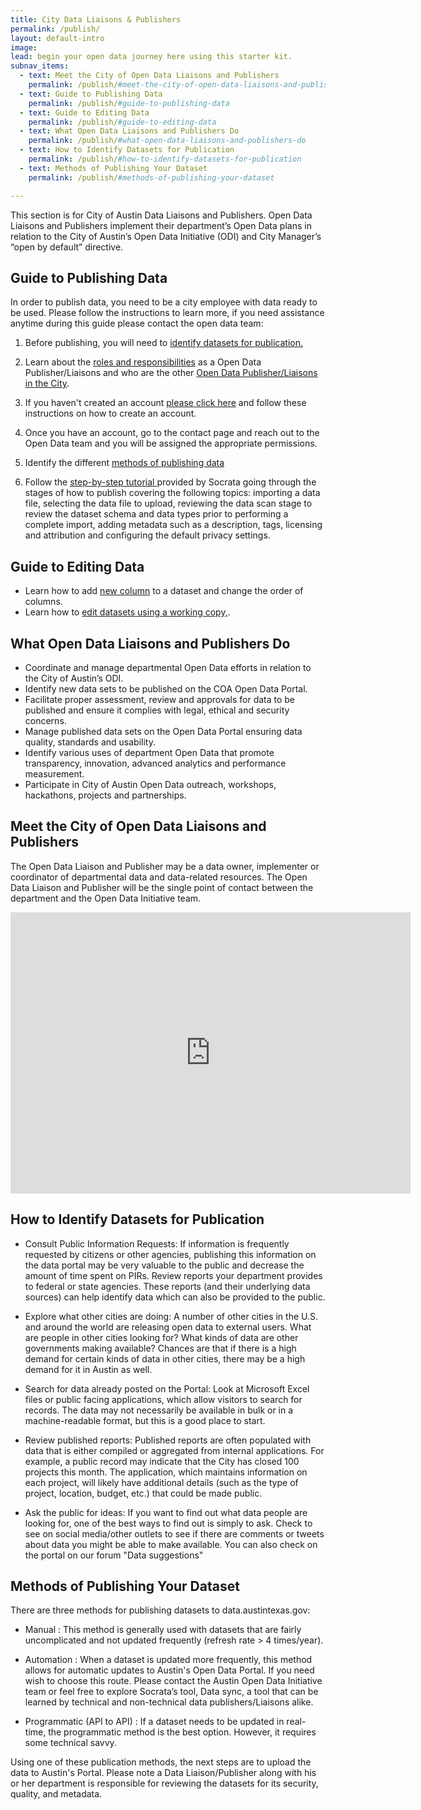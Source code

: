 ```yaml
---
title: City Data Liaisons & Publishers
permalink: /publish/
layout: default-intro
image:
lead: begin your open data journey here using this starter kit.
subnav_items:
  - text: Meet the City of Open Data Liaisons and Publishers
    permalink: /publish/#meet-the-city-of-open-data-liaisons-and-publishers
  - text: Guide to Publishing Data
    permalink: /publish/#guide-to-publishing-data
  - text: Guide to Editing Data
    permalink: /publish/#guide-to-editing-data
  - text: What Open Data Liaisons and Publishers Do
    permalink: /publish/#what-open-data-liaisons-and-publishers-do
  - text: How to Identify Datasets for Publication
    permalink: /publish/#how-to-identify-datasets-for-publication
  - text: Methods of Publishing Your Dataset
    permalink: /publish/#methods-of-publishing-your-dataset

---
```


This section is for City of Austin Data Liaisons and Publishers.
Open Data Liaisons and Publishers implement their department’s Open Data plans in relation to the City of Austin’s Open Data Initiative (ODI) and City Manager’s “open by default” directive.

## Guide to Publishing Data
In order to publish data, you need to be a city employee with data ready to be used. Please follow the instructions  to learn more, if you need assistance anytime during this guide please contact the open data team:
1. Before publishing, you will need to <a href="/publish/#how-to-identify-datasets-for-publication"> identify datasets for publication.</a>

2. Learn about the <a href="/publish/#meet-the-city-of-open-data-liaisons-and-publishers">roles and responsibilities</a> as a Open Data Publisher/Liaisons and who are the other <a href="//publish/#how-to-identify-datasets-for-publication">Open Data Publisher/Liaisons in the City</a>.

3. If you haven't created an account <a href="https://data.austintexas.gov/signup">please click here</a> and follow these instructions on how to create an account.

4. Once you have an account, go to the contact page and reach out to the Open Data team and you will be assigned the appropriate permissions.

5. Identify the different <a href="/publish/#methods-of-publishing-your-dataset">methods of publishing data</a>

6. Follow the <a href="https://support.socrata.com/hc/en-us/articles/115016067067-Using-the-New-Import-Experience"> step-by-step tutorial </a> provided by Socrata going through the stages of how to publish covering the following topics: importing a data file, selecting the data file to upload, reviewing the data scan stage to review the dataset schema and data types prior to performing a complete import, adding metadata such as a description, tags, licensing and attribution and configuring the default privacy settings.

## Guide to Editing Data
- Learn how to add [new column](https://support.socrata.com/hc/en-us/articles/202949878-Editing-Datasets-Adding-a-new-column) to a dataset and change the order of columns.
- Learn how to [edit datasets using a working copy,](https://support.socrata.com/hc/en-us/articles/202949878-Editing-Datasets-Adding-a-new-column).

## What Open Data Liaisons and Publishers Do
- Coordinate and manage departmental Open Data efforts in relation to the City of Austin’s ODI.
- Identify new data sets to be published on the COA Open Data Portal.
- Facilitate proper assessment, review and approvals for data to be published and ensure it complies with legal, ethical and security concerns.
- Manage published data sets on the Open Data Portal ensuring data quality, standards and usability.
- Identify various uses of department Open Data that promote transparency, innovation, advanced analytics and performance measurement.
- Participate in City of Austin Open Data outreach, workshops, hackathons, projects and partnerships.

## Meet the City of Open Data Liaisons and Publishers
The Open Data Liaison and Publisher may be a data owner, implementer or coordinator of departmental data and data-related resources. The Open Data Liaison and Publisher will be the single point of contact between the department and the Open Data Initiative team.
<iframe width="640" height="450" src="https://data.austintexas.gov/w/fzyu-wdij/7r79-5ncn?cur=waCKwQdy25s&from=root" frameborder="0" allowfullscreen></iframe>

## How to Identify Datasets for Publication
- Consult Public Information Requests: If information is frequently requested by citizens or other agencies, publishing this information on the data portal may be very valuable to the public and decrease the amount of time spent on PIRs. Review reports your department provides to federal or state agencies. These reports (and their underlying data sources) can help identify data which can also be provided to the public.

- Explore what other cities are doing: A number of other cities in the U.S. and around the world are releasing open data to external users. What are people in other cities looking for? What kinds of data are other governments making available? Chances are that if there is a high demand for certain kinds of data in other cities, there may be a high demand for it in Austin as well.

- Search for data already posted on the Portal: Look at Microsoft Excel files or public facing applications, which allow visitors to search for records. The data may not necessarily be available in bulk or in a machine-readable format, but this is a good place to start.

- Review published reports: Published reports are often populated with data that is either compiled or aggregated from internal applications. For example, a public record may indicate that the City has closed 100 projects this month. The application, which maintains information on each project, will likely have additional details (such as the type of project, location, budget, etc.) that could be made public.

- Ask the public for ideas: If you want to find out what data people are looking for, one of the best ways to find out is simply to ask. Check to see on social media/other outlets to see if there are comments or tweets about data you might be able to make available. You can also check on the portal on our forum "Data suggestions"

## Methods of Publishing Your Dataset
There are three methods for publishing datasets to data.austintexas.gov:

- Manual : This method is generally used with datasets that are fairly uncomplicated and not updated frequently (refresh rate > 4 times/year).

- Automation : When a dataset is updated more frequently, this method allows for automatic updates to Austin's Open Data Portal. If you need wish to choose this route. Please contact the Austin Open Data Initiative team or feel free to explore Socrata’s tool, Data sync​, a tool that can be learned by technical and non-technical data publishers/Liaisons alike.

- Programmatic (API to API) : If a dataset needs to be updated in real-time, the programmatic method is the best option. However, it requires some technical savvy.​

Using one of these publication methods, the next steps are to upload the data to Austin's Portal. Please note a Data Liaison/Publisher along with his or her department is responsible for reviewing the datasets for its security, quality, and metadata.
